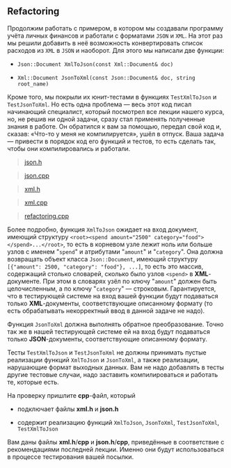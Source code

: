 ## Refactoring

Продолжим работать с примером, в котором мы создавали программу учёта личных финансов и работали
с форматами ```JSON``` и ```XML```. На этот раз мы решили добавить в неё возможность конвертировать
список расходов из ```XML``` в ```JSON``` и наоборот. Для этого мы написали две функции:

-   ```Json::Document XmlToJson(const Xml::Document& doc)```

-   ```Xml::Document JsonToXml(const Json::Document& doc, string root_name)```

Кроме того, мы покрыли их юнит-тестами в функциях ```TestXmlToJson``` и ```TestJsonToXml```. Но
есть одна проблема — весь этот код писал начинающий специалист, который посмотрел все лекции
нашего курса, но, не решив ни одной задачи, сразу стал применять полученные знания в работе.
Он обратился к вам за помощью, передал свой код и, сказав: «Что-то у меня не компилируется»,
ушёл в отпуск. Ваша задача — привести в порядок код его функций и тестов, то есть сделать так,
чтобы они компилировались и работали.

>   [json.h](https://d3c33hcgiwev3.cloudfront.net/r5joNfPUEeiaxBKyA9PBAg_affed550f3d411e8b293a14f8879aaef_json.h?Expires=1645920000&Signature=ghq5OHcErwi44ji7Xrsw9zWNQMJf5Uts-859Uf-p6m9TU-wOwFD-XOcbU7FSJSkU8N6r1fhL2kWwtthJfWHgJuVzkaE3fYEpVqiV-IOYeSA65Iot7-W2NuzIj1XHjSBVE~KpMYyNjpeqNpq9Lr5-Bgm3Bign83SlU-9YYaDC04Y_&Key-Pair-Id=APKAJLTNE6QMUY6HBC5A)

>   [json.cpp](https://d3c33hcgiwev3.cloudfront.net/r5k2YfPUEei5Kg7DUflKxA_afff7190f3d411e886c665ec0d18e9c6_json.cpp?Expires=1645920000&Signature=WXzyEDKdwQVKHlgTEB0VIIXJ1Cvqd7fyAvq0-vXmpu84H6aX2wbevYbW7PdQ4d1jheKP5y7yqxWJZ9pfY5SHZC~7-uAv4ZdyOAw9Md-YW6g0kqkr~lpgsKSHaR0B3ph0r8HCJliMJ4zqUNWjDlpbkRAIL-V~tStvMiaFXbXGEIA_&Key-Pair-Id=APKAJLTNE6QMUY6HBC5A)

>   [xml.h](https://d3c33hcgiwev3.cloudfront.net/r5tZNvPUEeiaxBKyA9PBAg_b0005bf0f3d411e894821fafea8f4186_xml.h?Expires=1645920000&Signature=V74lp3xMkZj3ujVWeRM09m5CS3iY7w7QvAzWd7Bef3s6GOHk9hO~cQxsKr-alJ95eqKsOdtFFO6pa5d8Iua9nsZOpP6vlxYgEKQ06r3baIRrLpr1Bnw82JK0a9cFCaeuha6N--OoR9Q5qGPWtt9uONrXratNhBjBA1hOhrBHduw_&Key-Pair-Id=APKAJLTNE6QMUY6HBC5A)

>   [xml.cpp](https://d3c33hcgiwev3.cloudfront.net/r5v03fPUEeiixgqCUDoEfA_afffe6c0f3d411e8bbdf2f9b99305df4_xml.cpp?Expires=1645920000&Signature=L9qOeJurub1TOj6JlIFP3sq-TtBJLKEKcKcK1ay7thz09c2re~NV-7ONReOYXpxPcfr98IjR8En~e4MiMv9AopLvOlTx7ppJoJpli-aJPAmWWQ7p7~Ku2czot~uGylQ1~GKyKhB~5ExmH0BqmjseamsnNbv6YgNe~G9c0HT9jbc_&Key-Pair-Id=APKAJLTNE6QMUY6HBC5A)

>   [refactoring.cpp](https://d3c33hcgiwev3.cloudfront.net/pkVZOfyGEeiixgqCUDoEfA_a6addef0fc8611e89d6e37fb0a9cd3e9_refactoring.cpp?Expires=1645920000&Signature=G-FGuyJUmdrw5k0Yl3nUKYKxOVr4sXNQrRcwFYAIHQ~9XDezCfPDgsTidLcj26mbgQJvWOR~DutjV2xvoe0cBHgt9hCTKs~qSwwYPgc3JrrQzSS1~k6GirFOtFrFoQTRGZEu8TAisIc5n98QF1x3LZlgSTXxMJeOH8EM6-q3Lao_&Key-Pair-Id=APKAJLTNE6QMUY6HBC5A)

Более подробно, функция ```XmlToJson``` ожидает на вход документ, имеющий структуру
```<root><spend amount="2500" category="food"></spend>...</root>```, то есть в корневом узле лежит
ноль или больше узлов с именем "```spend```" и атрибутами "```amount```" и "```category```".
Она должна возвращать объект класса ```Json::Document```, имеющий структуру
```[{"amount": 2500, "category": "food"}, ...]```, то есть это массив, содержащий столько словарей,
сколько было узлов ```<spend>``` в **XML**-документе. При этом в словарях узёл по ключу
"```amount```" должен быть целочисленным, а по ключу "```category```" — строковым. Гарантируется,
что в тестирующей системе на вход вашей функции будут подаваться только **XML**-документы,
соответствующие описанному формату (то есть обрабатывать некорректный ввод в данной задаче не надо).

Функция ```JsonToXml``` должна выполнять обратное преобразование. Точно так же в нашей тестирующей
системе ей на вход будут подаваться только **JSON**-документы, соответствующие описанному формату.

Тесты ```TestXmlToJson``` и ```TestJsonToXml``` не должны принимать пустые реализации функций
```XmlToJson``` и ```JsonToXml```, а также реализации, нарушающие формат выходных данных. Вам
не надо добавлять в тесты другие тестовые случаи, надо заставить компилироваться и работать те,
которые есть.

На проверку пришлите **cpp**-файл, который

-   подключает файлы **xml.h** и **json.h**

-   содержит реализацию функций ```XmlToJson```, ```JsonToXml```, ```TestJsonToXml```,
    ```TestXmlToJson```

Вам даны файлы **xml.h**/**cpp** и **json.h**/**cpp**, приведённые в соответствие с рекомендациями
последней лекции. Именно они будут использоваться в процессе тестирования вашей посылки.
